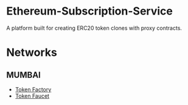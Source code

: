 # Ethereum-Subscription-Service
A platform built for creating ERC20 token clones with proxy contracts.



# Networks

## MUMBAI

  - [Token Factory](https://mumbai.polygonscan.com/address/0x7f8059ca20Eb984Edd9B2538f77dD1d01C49c2c1#code)
  - [Token Faucet](https://mumbai.polygonscan.com/address/0xe32aC6097a207439795362f85C112B1D2fCca931#code)
